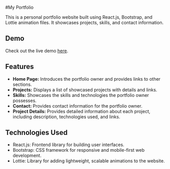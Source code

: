 #My Portfolio

This is a personal portfolio website built using React.js, Bootstrap, and Lottie animation files. It showcases projects, skills, and contact information.

## Demo

Check out the live demo [here](https://marwanmagdyportfolio.onrender.com/).


## Features

- **Home Page:** Introduces the portfolio owner and provides links to other sections.
- **Projects:** Displays a list of showcased projects with details and links.
- **Skills:** Showcases the skills and technologies the portfolio owner possesses.
- **Contact:** Provides contact information for the portfolio owner.
- **Project Details:** Provides detailed information about each project, including description, technologies used, and links.

## Technologies Used

- React.js: Frontend library for building user interfaces.
- Bootstrap: CSS framework for responsive and mobile-first web development.
- Lottie: Library for adding lightweight, scalable animations to the website.


